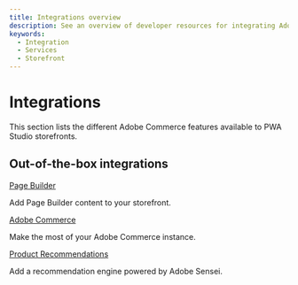 ```yaml
---
title: Integrations overview
description: See an overview of developer resources for integrating Adobe Commerce features with PWA Studio storefront projects.
keywords:
  - Integration
  - Services
  - Storefront
---
```


# Integrations

This section lists the different Adobe Commerce features available to PWA Studio storefronts.

<DiscoverBlock width="45%" slots="heading, link, text"/>

## Out-of-the-box integrations

[Page Builder](pagebuilder/) <Edition name="paas" />

Add Page Builder content to your storefront.

<DiscoverBlock width="45%" slots="link, text"/>

[Adobe Commerce](adobe-commerce/)

Make the most of your Adobe Commerce instance.

<DiscoverBlock width="45%" slots="link, text"/>

[Product Recommendations](product-recommendations/)

Add a recommendation engine powered by Adobe Sensei.
